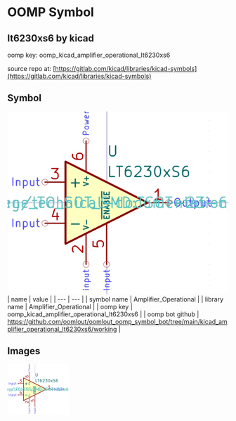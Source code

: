 # OOMP Symbol  
## lt6230xs6  by kicad  
  
oomp key: oomp_kicad_amplifier_operational_lt6230xs6  
  
source repo at: [https://gitlab.com/kicad/libraries/kicad-symbols](https://gitlab.com/kicad/libraries/kicad-symbols)  
## Symbol  
  
[![working.png](working_600.png)](working.png)  
| name | value | 
| --- | --- | 
| symbol name | Amplifier_Operational | 
| library name | Amplifier_Operational | 
| oomp key | oomp_kicad_amplifier_operational_lt6230xs6 | 
| oomp bot github | https://github.com/oomlout/oomlout_oomp_symbol_bot/tree/main/kicad_amplifier_operational_lt6230xs6/working | 
## Images  
  
[![working.png](working_140.png)](working.png)  
